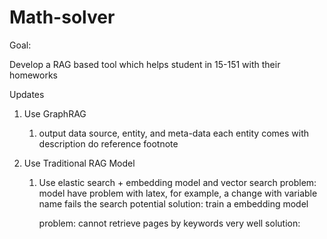 # Math-solver

Goal:

Develop a RAG based tool which helps student in 15-151 with their homeworks

Updates

1. Use GraphRAG
    1. output data source, entity, and meta-data
        each entity comes with description
        do reference footnote
    


2. Use Traditional RAG Model
    1. Use elastic search + embedding model and vector search
        problem: model have problem with latex, for example, a change with variable name fails the search
        potential solution: train a embedding model

        problem: cannot retrieve pages by keywords very well
        solution: 


